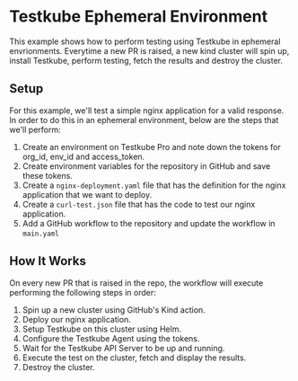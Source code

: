 # Testkube Ephemeral Environment

This example shows how to perform testing using Testkube in ephemeral envrionments. Everytime a new PR is raised, a new kind cluster will spin up, install Testkube, perform testing, fetch the results and destroy the cluster. 

## Setup

For this example, we'll test a simple nginx application for a valid response. In order to do this in an ephemeral environment, below are the steps that we'll perform:

1. Create an environment on Testkube Pro and note down the tokens for org_id, env_id and access_token.
2. Create environment variables for the repository in GitHub and save these tokens.
3. Create a `nginx-deployment.yaml` file that has the definition for the nginx application that we want to deploy.
4. Create a `curl-test.json` file that has the code to test our nginx application.
5. Add a GitHub workflow to the repository and update the workflow in `main.yaml`

## How It Works

On every new PR that is raised in the repo, the workflow will execute performing the following steps in order:

1. Spin up a new cluster using GitHub's Kind action.
2. Deploy our nginx application.
3. Setup Testkube on this cluster using Helm.
4. Configure the Testkube Agent using the tokens.
5. Wait for the Testkube API Server to be up and running.
6. Execute the test on the cluster, fetch and display the results.
7. Destroy the cluster.
